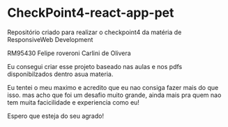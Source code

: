 # CheckPoint4-react-app-pet
Repositório criado para realizar o checkpoint4 da matéria de  ResponsiveWeb Development

RM95430
Felipe roveroni Carlini de Olivera

Eu consegui criar esse projeto baseado nas aulas e nos pdfs disponibilzados dentro asua materia.

Eu tentei o meu maximo e acredito que eu nao consiga fazer mais do que isso. mas acho que foi um desafio muito grande, ainda mais pra quem nao tem muita facicilidade e experiencia como eu!

Espero que esteja do seu agrado!
